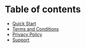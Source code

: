 # Table of contents

* [Quick Start](README.md)
* [Terms and Conditions](terms-and-conditions.md)
* [Privacy Policy](privacy-policy.md)
* [Support](support.md)
